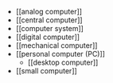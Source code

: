 - [[analog computer]] 
- [[central computer]]
- [[computer system]]
- [[digital computer]]
- [[mechanical computer]]
- [[personal computer (PC)]]
    - [[desktop computer]]
- [[small computer]]
